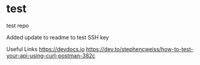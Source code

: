 # test
test repo

Added update to readme to test SSH key

Useful Links
https://devdocs.io
https://dev.to/stephencweiss/how-to-test-your-api-using-curl-postman-382c
